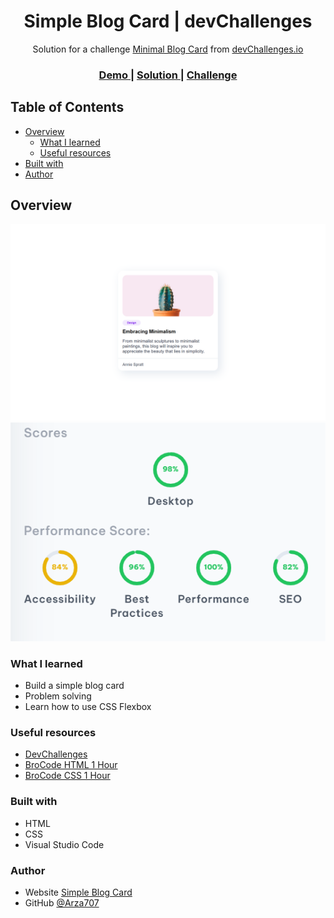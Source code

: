 <!-- Please update value in the {}  -->

<h1 align="center">Simple Blog Card | devChallenges</h1>

<div align="center">
   Solution for a challenge <a href="https://devchallenges.io/challenge/minimal-blog-card" target="_blank">Minimal Blog Card</a> from <a href="http://devchallenges.io" target="_blank">devChallenges.io</a>
</div>

<div align="center">
  <h3>
    <a href="https://arza707.github.io/Simple-Blog-Card/">
      Demo
    </a>
    <span> | </span>
    <a href="https://devchallenges.io/solution/54610">
      Solution
    </a>
    <span> | </span>
    <a href="https://devchallenges.io/challenge/minimal-blog-card">
      Challenge
    </a>
  </h3>
</div>

<!-- TABLE OF CONTENTS -->

## Table of Contents

- [Overview](#overview)
  - [What I learned](#what-i-learned)
  - [Useful resources](#useful-resources)
- [Built with](#built-with)
- [Author](#Author)

<!-- OVERVIEW -->

## Overview

![screenshot](Picture/image.png)
![screenshot](Picture/Scores.png)

<!--
Introduce your projects by taking a screenshot or a gif. Try to tell visitors a story about your project by answering:

- What have you learned/improved?
- Your wisdom? :)
-->

### What I learned

- Build a simple blog card
- Problem solving
- Learn how to use CSS Flexbox

### Useful resources

- [DevChallenges](https://devchallenges.io/)
- [BroCode HTML 1 Hour](https://youtu.be/HD13eq_Pmp8?si=plMbG-LvwLPuJWEz)
- [BroCode CSS 1 Hour](https://youtu.be/wRNinF7YQqQ?si=s33Uahn7R9zf0904)

### Built with

<!-- This section should list any major frameworks that you built your project using. Here are a few examples.-->

- HTML
- CSS 
- Visual Studio Code

### Author

- Website [Simple Blog Card](https://arza707.github.io/Simple-Blog-Card/)
- GitHub [@Arza707](https://github.com/Arza707)
